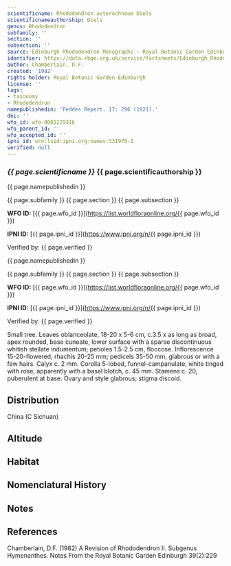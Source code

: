 ```yaml
---
scientificname: Rhododendron asterochnoum Diels
scientificnameauthorship: Diels
genus: Rhododendron
subfamily: ''
section: ''
subsection: ''
source: Edinburgh Rhododendron Monographs – Royal Botanic Garden Edinburgh
identifier: https://data.rbge.org.uk/service/factsheets/Edinburgh_Rhododendron_Monographs.xhtml
author: Chamberlain, D.F.
created: '1982'
rights holder: Royal Botanic Garden Edinburgh
license: ''
tags:
- taxonomy
- Rhododendron
namepublishedin: 'Feddes Repert. 17: 296 (1921).'
doi: ''
wfo_id: wfo-0001229316
wfo_parent_id: ''
wfo_accepted_id: ''
ipni_id: urn:lsid:ipni.org:names:331970-1
verified: null
---
```

### _{{ page.scientificname }}_ {{ page.scientificauthorship }}
 {{ page.namepublishedin }}

{{ page.subfamily }} {{ page.section }} {{ page.subsection }}

**WFO ID:** [{{ page.wfo_id }}](https://list.worldfloraonline.org/{{ page.wfo_id }})

**IPNI ID:** [{{ page.ipni_id }}](https://www.ipni.org/n/{{ page.ipni_id }})

Verified by: {{ page.verified }}

 {{ page.namepublishedin }}

{{ page.subfamily }} {{ page.section }} {{ page.subsection }}

**WFO ID:** [{{ page.wfo_id }}](https://list.worldfloraonline.org/{{ page.wfo_id }})

**IPNI ID:** [{{ page.ipni_id }}](https://www.ipni.org/n/{{ page.ipni_id }})

Verified by: {{ page.verified }}



Small tree. Leaves oblanceolate, 18-20 x 5-6 cm, c.3.5 x as long as broad, apex rounded, base cuneate, lower surface with a sparse discontinuous whitish stellate indumentum; petioles 1.5-2.5 cm, floccose. Inflorescence 15-20-flowered; rhachis 20-25 mm; pedicels 35-50 mm, glabrous or with a few hairs. Calyx c. 2 mm. Corolla 5-lobed, funnel-campanulate, white tinged with rose, apparently with a basal blotch, c. 45 mm. Stamens c. 20, puberulent at base. Ovary and style glabrous; stigma discoid.

## Distribution
China (C Sichuan)

## Altitude


## Habitat


## Nomenclatural History

                       
## Notes


## References

Chamberlain, D.F. (1982) A Revision of Rhododendron II. Subgenus Hymenanthes. Notes From the Royal Botanic Garden Edinburgh 39(2):229
